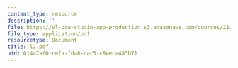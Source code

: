 ```yaml
---
content_type: resource
description: ''
file: https://ol-ocw-studio-app-production.s3.amazonaws.com/courses/21a-212-myth-ritual-and-symbolism-spring-2004/014a7af0cefafda0cac5c8eeca483b71_l2.pdf
file_type: application/pdf
resourcetype: Document
title: l2.pdf
uid: 014a7af0-cefa-fda0-cac5-c8eeca483b71
---
```

